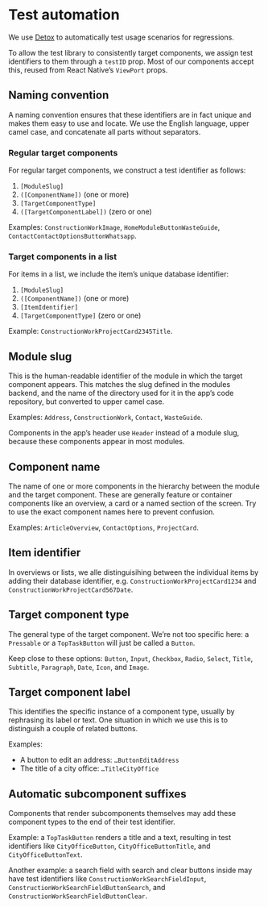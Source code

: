 # Test automation

We use [Detox](https://wix.github.io/Detox/) to automatically test usage scenarios for regressions.

To allow the test library to consistently target components, we assign test identifiers to them through a `testID` prop. Most of our components accept this, reused from React Native’s `ViewPort` props.

## Naming convention

A naming convention ensures that these identifiers are in fact unique and makes them easy to use and locate. We use the English language, upper camel case, and concatenate all parts without separators.

### Regular target components

For regular target components, we construct a test identifier as follows:

1. `[ModuleSlug]`
2. `([ComponentName])` (one or more)
3. `[TargetComponentType]`
4. `([TargetComponentLabel])` (zero or one)

Examples: `ConstructionWorkImage`, `HomeModuleButtonWasteGuide`, `ContactContactOptionsButtonWhatsapp`.

### Target components in a list

For items in a list, we include the item’s unique database identifier:

1. `[ModuleSlug]`
2. `([ComponentName])` (one or more)
3. `[ItemIdentifier]`
4. `[TargetComponentType]` (zero or one)

Example: `ConstructionWorkProjectCard2345Title`.

## Module slug

This is the human-readable identifier of the module in which the target component appears. This matches the slug defined in the modules backend, and the name of the directory used for it in the app’s code repository, but converted to upper camel case.

Examples: `Address`, `ConstructionWork`, `Contact`, `WasteGuide`.

Components in the app’s header use `Header` instead of a module slug, because these components appear in most modules.

## Component name

The name of one or more components in the hierarchy between the module and the target component. These are generally feature or container components like an overview, a card or a named section of the screen. Try to use the exact component names here to prevent confusion. 

Examples: `ArticleOverview`, `ContactOptions`, `ProjectCard`.

## Item identifier

In overviews or lists, we alle distinguisihing between the individual items by adding their database identifier, e.g.  `ConstructionWorkProjectCard1234` and `ConstructionWorkProjectCard567Date`.

## Target component type

The general type of the target component. We’re not too specific here: a `Pressable` or a `TopTaskButton` will just be called a `Button`. 

Keep close to these options: `Button`, `Input`, `Checkbox`, `Radio`, `Select`, `Title`, `Subtitle`, `Paragraph`, `Date`, `Icon`, and `Image`.

## Target component label

This identifies the specific instance of a component type, usually by rephrasing its label or text. One situation in which we use this is to distinguish a couple of related buttons.

Examples:
- A button to edit an address: `…ButtonEditAddress`
- The title of a city office: `…TitleCityOffice`

## Automatic subcomponent suffixes

Components that render subcomponents themselves may add these component types to the end of their test identifier.

Example: a `TopTaskButton` renders a title and a text, resulting in test identifiers like `CityOfficeButton`, `CityOfficeButtonTitle`, and `CityOfficeButtonText`.

Another example: a search field with search and clear buttons inside may have test identifiers like `ConstructionWorkSearchFieldInput`, `ConstructionWorkSearchFieldButtonSearch`, and `ConstructionWorkSearchFieldButtonClear`.

